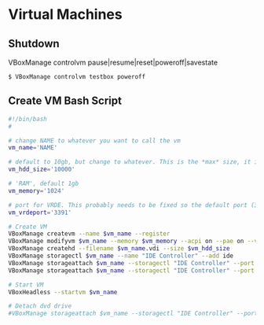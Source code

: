 # Virtual Machines

## Shutdown

VBoxManage controlvm <vmname> pause|resume|reset|poweroff|savestate

```$ VBoxManage controlvm testbox poweroff```

## Create VM Bash Script

```bash
#!/bin/bash
#

# change NAME to whatever you want to call the vm
vm_name='NAME'

# default to 10gb, but change to whatever. This is the *max* size, it is an expandable vdi.
vm_hdd_size='10000'

# 'RAM', default 1gb
vm_memory='1024'

# port for VRDE. This probably needs to be fixed so the default port (3389) is not being used by other VMs when VRDE is not needed on them.
vm_vrdeport='3391'

# Create VM
VBoxManage createvm --name $vm_name --register
VBoxManage modifyvm $vm_name --memory $vm_memory --acpi on --pae on --vrdeport $vm_vrdeport --boot1 dvd --nic1 bridged --bridgeadapter1 eth1
VBoxManage createhd --filename $vm_name.vdi --size $vm_hdd_size
VBoxManage storagectl $vm_name --name "IDE Controller" --add ide
VBoxManage storageattach $vm_name --storagectl "IDE Controller" --port 0 --device 0 --type hdd --medium ~/$vm_name.vdi
VBoxManage storageattach $vm_name --storagectl "IDE Controller" --port 1 --device 0 --type dvddrive --medium ~/current_ubuntu_server.iso

# Start VM
VBoxHeadless --startvm $vm_name

# Detach dvd drive
#VBoxManage storageattach $vm_name --storagectl "IDE Controller" --port 1 --device 0 --medium emptydrive
```
